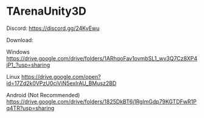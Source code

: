 # TArenaUnity3D

Discord:
https://discord.gg/24KyEwu

Download:

Windows 
https://drive.google.com/drive/folders/1ARhqoFav1ovmbSL1_wv3Q7Cz8XP4jP1_?usp=sharing

Linux
https://drive.google.com/open?id=17Zd2k0VPzU0ciViN5exIrAU_BMusz2BD

Android (Not Recommended)
https://drive.google.com/drive/folders/1825DkBT6j1RglmGdp79KGTDFwR1Pq4TR?usp=sharing
